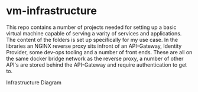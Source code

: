 # vm-infrastructure

This repo contains a number of projects needed for setting up a basic virtual machine capable of serving a varity of services and applications. The content of the folders is set up specifically for my use case. In the libraries an NGINX reverse proxy sits infront of an API-Gateway, Identity Provider, some dev-ops tooling and a number of front ends. These are all on the same docker bridge network as the reverse proxy, a number of other API's are stored behind the API-Gateway and require authentication to get to.

Infrastructure Diagram